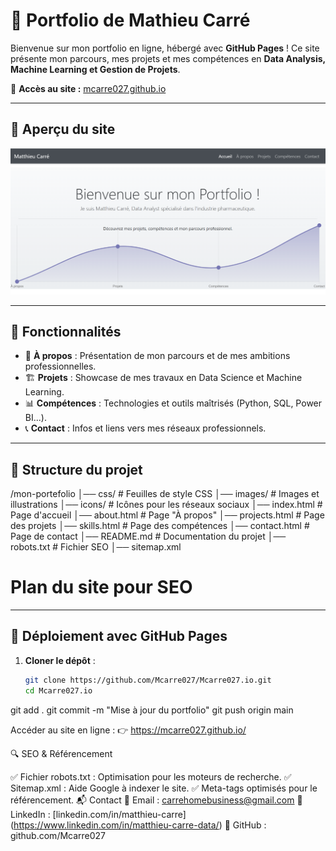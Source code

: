 # 🚀 Portfolio de Mathieu Carré

Bienvenue sur mon portfolio en ligne, hébergé avec **GitHub Pages** ! Ce site présente mon parcours, mes projets et mes compétences en **Data Analysis, Machine Learning et Gestion de Projets**.

🔗 **Accès au site :** [mcarre027.github.io](https://mcarre027.github.io/)

---

## 📌 **Aperçu du site**
![Aperçu](images/about/2.png)

---

## 🌟 **Fonctionnalités**
- 📜 **À propos** : Présentation de mon parcours et de mes ambitions professionnelles.
- 🏗️ **Projets** : Showcase de mes travaux en Data Science et Machine Learning.
- 📊 **Compétences** : Technologies et outils maîtrisés (Python, SQL, Power BI...).
- 📞 **Contact** : Infos et liens vers mes réseaux professionnels.

---

## 📂 **Structure du projet**
/mon-portefolio │── css/ # Feuilles de style CSS │── images/ # Images et illustrations │── icons/ # Icônes pour les réseaux sociaux │── index.html # Page d'accueil │── about.html # Page "À propos" │── projects.html # Page des projets │── skills.html # Page des compétences │── contact.html # Page de contact │── README.md # Documentation du projet │── robots.txt # Fichier SEO │── sitemap.xml 

# Plan du site pour SEO


---

## 🚀 **Déploiement avec GitHub Pages**
1. **Cloner le dépôt** :
   ```sh
   git clone https://github.com/Mcarre027/Mcarre027.io.git
   cd Mcarre027.io
git add .
git commit -m "Mise à jour du portfolio"
git push origin main



Accéder au site en ligne :
👉 https://mcarre027.github.io/



🔍 SEO & Référencement

✅ Fichier robots.txt : Optimisation pour les moteurs de recherche.
✅ Sitemap.xml : Aide Google à indexer le site.
✅ Meta-tags optimisés pour le référencement.
📬 Contact
📧 Email : carrehomebusiness@gmail.com
🔗 LinkedIn : [linkedin.com/in/matthieu-carre] (https://www.linkedin.com/in/matthieu-carre-data/)
🐙 GitHub : github.com/Mcarre027


